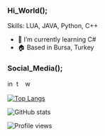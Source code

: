 ### Hi_World();
Skills: LUA, JAVA, Python, C++

- 🌱 I’m currently learning C#
- 🏠 Based in Bursa, Turkey
### Social_Media();
[<img src='https://cdn.jsdelivr.net/npm/simple-icons@3.0.1/icons/instagram.svg' alt='instagram' height='16'>](https://www.instagram.com/berdancan96/)  [<img src='https://cdn.jsdelivr.net/npm/simple-icons@3.0.1/icons/twitter.svg' alt='twitter' height='16'>](https://twitter.com/berdancan96)  [<img src='https://cdn.jsdelivr.net/npm/simple-icons@3.0.1/icons/icloud.svg' alt='website' height='16'>](https://kgb2d.xyz)  

[![Top Langs](https://github-readme-stats.vercel.app/api/top-langs/?username=berdancanyet)](https://github.com/anuraghazra/github-readme-stats)

![GitHub stats](https://github-readme-stats.vercel.app/api?username=berdancanyet&show_icons=true)  

![Profile views](https://gpvc.arturio.dev/berdancanyet)  

<!--
**berdancanyet/berdancanyet** is a ✨ _special_ ✨ repository because its `README.md` (this file) appears on your GitHub profile.

Here are some ideas to get you started:

- 🔭 I’m currently working on ...
- 🌱 I’m currently learning ...
- 👯 I’m looking to collaborate on ...
- 🤔 I’m looking for help with ...
- 💬 Ask me about ...
- 📫 How to reach me: ...
- 😄 Pronouns: ...
- ⚡ Fun fact: ...
-->
